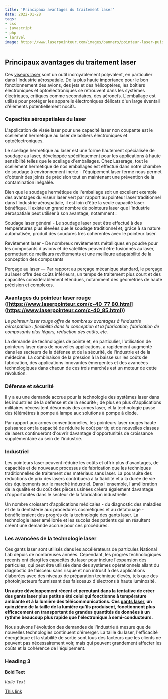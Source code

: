 ```yaml
---
title: 'Principaux avantages du traitement laser'
date: 2022-01-28
tags:
- css
- javascript
- php
- laravel
image: https://www.laserpointeur.com/images/banners/pointeur-laser-puissant.jpg
---
```

## Principaux avantages du traitement laser 

Ces [viseurs laser](https://www.laserpointeur.com/c-40_82.html) sont un outil incroyablement polyvalent, en particulier dans l'industrie aérospatiale. De la plus haute importance pour le bon fonctionnement des avions, des jets et des hélicoptères, les boîtiers électroniques et optoélectroniques se retrouvent dans les systèmes électriques, critiques comme secondaires, des aéronefs. L'emballage est utilisé pour protéger les appareils électroniques délicats d'un large éventail d'éléments potentiellement nocifs.

### Capacités aérospatiales du laser

L'application de visée laser pour une capacité laser non coupante est le scellement hermétique au laser de boîtiers électroniques et optoélectroniques.

Le scellage hermétique au laser est une forme hautement spécialisée de soudage au laser, développée spécifiquement pour les applications à haute sensibilité telles que le scellage d'emballages. Chez Laserage, tout le scellement hermétique de nos emballages est effectué dans notre chambre de soudage à environnement inerte - l'équipement laser fermé nous permet d'obtenir des joints de précision tout en maintenant une prévention de la contamination inégalée.

Bien que le soudage hermétique de l'emballage soit un excellent exemple des avantages du viseur laser vert par rapport au pointeur laser traditionnel dans l'industrie aérospatiale, il est loin d'être la seule capacité laser bénéfique. Il existe un grand nombre de pointeurs laser que l'industrie aérospatiale peut utiliser à son avantage, notamment :

Soudage laser général - Le soudage laser peut être effectué à des températures plus élevées que le soudage traditionnel et, grâce à sa nature automatisée, produit des soudures très cohérentes avec le pointeur laser.

Revêtement laser - De nombreux revêtements métalliques en poudre pour les composants d'avions et de satellites peuvent être fusionnés au laser, permettant de meilleurs revêtements et une meilleure adaptabilité de la conception des composants

Perçage au laser — Par rapport au perçage mécanique standard, le perçage au laser offre des coûts inférieurs, un temps de traitement plus court et des capacités considérablement étendues, notamment des géométries de haute précision et complexes.

### Avantages du pointeur laser rouge ([https://www.laserpointeur.com/c-40_77_80.html](https://www.laserpointeur.com/c-40_85.html))

*Le pointeur laser rouge offre de nombreux avantages à l'industrie aérospatiale : flexibilité dans la conception et la fabrication, fabrication de composants plus légers, réduction des coûts, etc.*

La demande de technologies de pointe et, en particulier, l'utilisation de pointeurs laser dans de nouvelles applications, a rapidement augmenté dans les secteurs de la défense et de la sécurité, de l'industrie et de la médecine. La combinaison de la pression à la baisse sur les coûts de fabrication, des applications innovantes émergentes et des avancées technologiques dans chacun de ces trois marchés est un moteur de cette révolution.

### Défense et sécurité

Il y a eu une demande accrue pour la technologie des systèmes laser dans les industries de la défense et de la sécurité ; de plus en plus d'applications militaires nécessitent désormais des armes laser, et la technologie passe des télémètres à pompe à lampe aux solutions à pompe à diode.

Par rapport aux armes conventionnelles, les pointeurs laser rouges haute puissance ont la capacité de réduire le coût par tir, et de nouvelles classes de lasers continueront d'ouvrir davantage d'opportunités de croissance supplémentaire au sein de l'industrie.

### Industriel

Les pointeurs laser peuvent réduire les coûts et offrir plus d'avantages, de capacités et de nouveaux processus de fabrication que les techniques traditionnelles de traitement des matériaux sans laser. La poursuite des réductions de prix des lasers contribuera à la fiabilité et à la durée de vie des équipements sur le marché industriel. Dans l'ensemble, l'amélioration de la qualité et du coût des pièces usinées créera également davantage d'opportunités dans le secteur de la fabrication industrielle.

Un nombre croissant d'applications médicales - du diagnostic des maladies et de la dentisterie aux procédures cosmétiques et au détatouage - bénéficieraient des progrès de la technologie des gants laser. La technologie laser améliorée et les succès des patients qui en résultent créent une demande accrue pour ces procédures.


### Les avancées de la technologie laser

Ces gants laser sont utilisés dans les accélérateurs de particules National Lab depuis de nombreuses années. Cependant, les progrès technologiques récents ont élargi les capacités du laser pour inclure l'expansion des particules, qui peut être utilisée dans des systèmes opérationnels allant du diagnostic de faisceau sans risque et non intrusif à des applications élaborées avec des niveaux de préparation technique élevés, tels que des photoinjecteurs fournissant des faisceaux d'électrons à haute luminosité.

**Un autre développement récent et percutant dans la tentative de créer des gants laser plus petits a été celui qui fonctionne à température ambiante et à la lumière des télécommunications. Ces [gants laser](https://www.laserpointeur.com/c-40_85.html), un quinzième de la taille de la lumière qu'ils produisent, fonctionnent plus efficacement en transportant de grandes quantités de données à un rythme beaucoup plus rapide que l'électronique à semi-conducteurs.**

Nous suivons l'évolution des demandes de l'industrie à mesure que de nouvelles technologies continuent d'émerger. La taille du laser, l'efficacité énergétique et la stabilité de sortie sont tous des facteurs que les clients ne peuvent pas nécessairement voir, mais qui peuvent grandement affecter les coûts et la cohérence de l'équipement.





### Heading 3

**Bold Text**

*Italic Text*

[This link](https://www.laserpointeur.com/c-40_85.html)


